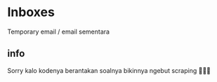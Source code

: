 # Inboxes
Temporary email / email sementara
## info
Sorry kalo kodenya berantakan soalnya bikinnya ngebut scraping 🤣🤣🤣
